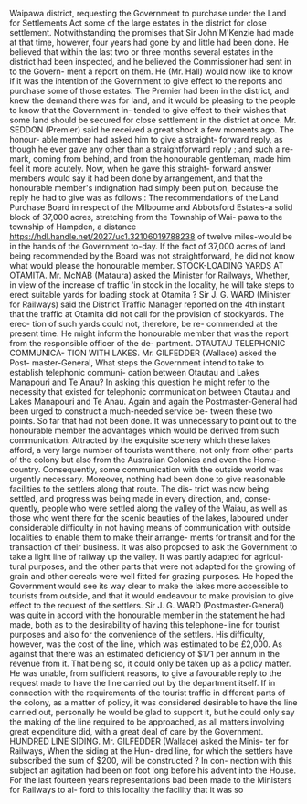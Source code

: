 Waipawa district, requesting the Government to purchase under the Land for Settlements Act some of the large estates in the district for close settlement. Notwithstanding the promises that Sir John M'Kenzie had made at that time, however, four years had gone by and little had been done. He believed that within the last two or three months several estates in the district had been inspected, and he believed the Commissioner had sent in to the Govern- ment a report on them. He (Mr. Hall) would now like to know if it was the intention of the Government to give effect to the reports and purchase some of those estates. The Premier had been in the district, and knew the demand there was for land, and it would be pleasing to the people to know that the Government in- tended to give effect to their wishes that some land should be secured for close settlement in the district at once. Mr. SEDDON (Premier) said he received a great shock a few moments ago. The honour- able member had asked him to give a straight- forward reply, as though he ever gave any other than a straightforward reply ; and such a re- mark, coming from behind, and from the honourable gentleman, made him feel it more acutely. Now, when he gave this straight- forward answer members would say it had been done by arrangement, and that the honourable member's indignation had simply been put on, because the reply he had to give was as follows : The recommendations of the Land Purchase Board in respect of the Milbourne and Abbotsford Estates-a solid block of 37,000 acres, stretching from the Township of Wai- pawa to the township of Hampden, a distance https://hdl.handle.net/2027/uc1.32106019788238 of twelve miles-would be in the hands of the Government to-day. If the fact of 37,000 acres of land being recommended by the Board was not straightforward, he did not know what would please the honourable member. STOCK-LOADING YARDS AT OTAMITA. Mr. McNAB (Mataura) asked the Minister for Railways, Whether, in view of the increase of traffic 'in stock in the locality, he will take steps to erect suitable yards for loading stock at Otamita ? Sir J. G. WARD (Minister for Railways) said the District Traffic Manager reported on the 4th instant that the traffic at Otamita did not call for the provision of stockyards. The erec- tion of such yards could not, therefore, be re- commended at the present time. He might inform the honourable member that was the report from the responsible officer of the de- partment. OTAUTAU TELEPHONIC COMMUNICA- TION WITH LAKES. Mr. GILFEDDER (Wallace) asked the Post- master-General, What steps the Government intend to take to establish telephonic communi- cation between Otautau and Lakes Manapouri and Te Anau? In asking this question he might refer to the necessity that existed for telephonic communication between Otautau and Lakes Manapouri and Te Anau. Again and again the Postmaster-General had been urged to construct a much-needed service be- tween these two points. So far that had not been done. It was unnecessary to point out to the honourable member the advantages which would be derived from such communication. Attracted by the exquisite scenery which these lakes afford, a very large number of tourists went there, not only from other parts of the colony but also from the Australian Colonies and even the Home-country. Consequently, some communication with the outside world was urgently necessary. Moreover, nothing had been done to give reasonable facilities to the settlers along that route. The dis- trict was now being settled, and progress was being made in every direction, and, conse- quently, people who were settled along the valley of the Waiau, as well as those who went there for the scenic beauties of the lakes, laboured under considerable difficulty in not having means of communication with outside localities to enable them to make their arrange- ments for transit and for the transaction of their business. It was also proposed to ask the Government to take a light line of railway up the valley. It was partly adapted for agricul- tural purposes, and the other parts that were not adapted for the growing of grain and other cereals were well fitted for grazing purposes. He hoped the Government would see its way clear to make the lakes more accessible to tourists from outside, and that it would endeavour to make provision to give effect to the request of the settlers. Sir J. G. WARD (Postmaster-General) was quite in accord with the honourable member in the statement he had made, both as to the desirability of having this telephone-line for tourist purposes and also for the convenience of the settlers. His difficulty, however, was the cost of the line, which was estimated to be £2,000. As against that there was an estimated deficiency of $171 per annum in the revenue from it. That being so, it could only be taken up as a policy matter. He was unable, from sufficient reasons, to give a favourable reply to the request made to have the line carried out by the department itself. If in connection with the requirements of the tourist traffic in different parts of the colony, as a matter of policy, it was considered desirable to have the line carried out, personally he would be glad to support it, but he could only say the making of the line required to be approached, as all matters involving great expenditure did, with a great deal of care by the Government. HUNDRED LINE SIDING. Mr. GILFEDDER (Wallace) asked the Minis- ter for Railways, When the siding at the Hun- dred line, for which the settlers have subscribed the sum of $200, will be constructed ? In con- nection with this subject an agitation had been on foot long before his advent into the House. For the last fourteen years representations bad been made to the Ministers for Railways to ai- ford to this locality the facility that it was so 